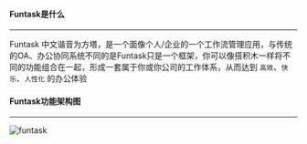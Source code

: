 #### Funtask是什么

* * *

Funtask 中文谐音为方塔，是一个面像个人/企业的一个工作流管理应用，与传统的OA、办公协同系统不同的是Funtask只是一个框架，你可以像搭积木一样将不同的功能组合在一起，形成一套属于你或你公司的工作体系，从而达到 `高效`、`快乐`、`人性化` 的办公体验

#### Funtask功能架构图

* * *

![funtask](/framework.jpg)
